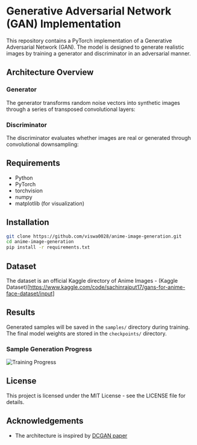 # Generative Adversarial Network (GAN) Implementation

This repository contains a PyTorch implementation of a Generative Adversarial Network (GAN). The model is designed to generate realistic images by training a generator and discriminator in an adversarial manner.

## Architecture Overview

### Generator
The generator transforms random noise vectors into synthetic images through a series of transposed convolutional layers:

### Discriminator
The discriminator evaluates whether images are real or generated through convolutional downsampling:

## Requirements

- Python 
- PyTorch 
- torchvision
- numpy
- matplotlib (for visualization)

## Installation

```bash
git clone https://github.com/viswa0028/anime-image-generation.git
cd anime-image-generation
pip install -r requirements.txt
```

## Dataset
The dataset is an official Kaggle directory of Anime Images - (Kaggle Dataset)[https://www.kaggle.com/code/sachinrajput17/gans-for-anime-face-dataset/input]

## Results

Generated samples will be saved in the `samples/` directory during training. The final model weights are stored in the `checkpoints/` directory.

### Sample Generation Progress

![Training Progress](assets/training_progress.png)

## License

This project is licensed under the MIT License - see the LICENSE file for details.

## Acknowledgements

- The architecture is inspired by [DCGAN paper](https://arxiv.org/abs/1511.06434)

